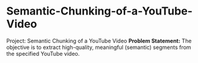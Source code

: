 # Semantic-Chunking-of-a-YouTube-Video
Project: Semantic Chunking of a YouTube Video
**Problem Statement:**
The objective is to extract high-quality, meaningful (semantic) segments from the specified YouTube video.
